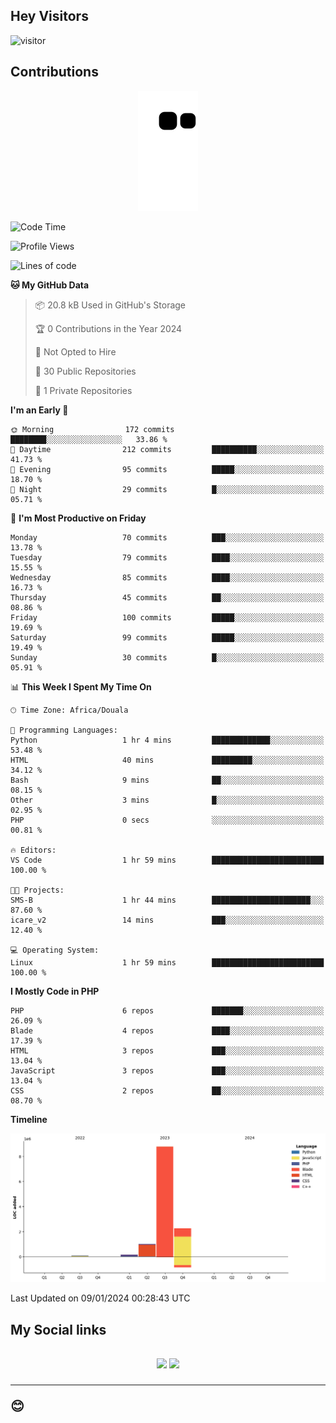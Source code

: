## Hey Visitors
![visitor](https://profile-counter.glitch.me/Fotsingboris/count.svg)

## Contributions
<p align="center">
  <img src="https://raw.githubusercontent.com/Fotsingboris/Fotsingboris/output/github-contribution-grid-snake.svg" />
</p>

<!--START_SECTION:waka-->
![Code Time](http://img.shields.io/badge/Code%20Time-833%20hrs%2033%20mins-blue)

![Profile Views](http://img.shields.io/badge/Profile%20Views-0-blue)

![Lines of code](https://img.shields.io/badge/From%20Hello%20World%20I%27ve%20Written-12.3%20million%20lines%20of%20code-blue)

**🐱 My GitHub Data** 

> 📦 20.8 kB Used in GitHub's Storage 
 > 
> 🏆 0 Contributions in the Year 2024
 > 
> 🚫 Not Opted to Hire
 > 
> 📜 30 Public Repositories 
 > 
> 🔑 1 Private Repositories 
 > 
**I'm an Early 🐤** 

```text
🌞 Morning                172 commits         ████████░░░░░░░░░░░░░░░░░   33.86 % 
🌆 Daytime                212 commits         ██████████░░░░░░░░░░░░░░░   41.73 % 
🌃 Evening                95 commits          █████░░░░░░░░░░░░░░░░░░░░   18.70 % 
🌙 Night                  29 commits          █░░░░░░░░░░░░░░░░░░░░░░░░   05.71 % 
```
📅 **I'm Most Productive on Friday** 

```text
Monday                   70 commits          ███░░░░░░░░░░░░░░░░░░░░░░   13.78 % 
Tuesday                  79 commits          ████░░░░░░░░░░░░░░░░░░░░░   15.55 % 
Wednesday                85 commits          ████░░░░░░░░░░░░░░░░░░░░░   16.73 % 
Thursday                 45 commits          ██░░░░░░░░░░░░░░░░░░░░░░░   08.86 % 
Friday                   100 commits         █████░░░░░░░░░░░░░░░░░░░░   19.69 % 
Saturday                 99 commits          █████░░░░░░░░░░░░░░░░░░░░   19.49 % 
Sunday                   30 commits          █░░░░░░░░░░░░░░░░░░░░░░░░   05.91 % 
```


📊 **This Week I Spent My Time On** 

```text
🕑︎ Time Zone: Africa/Douala

💬 Programming Languages: 
Python                   1 hr 4 mins         █████████████░░░░░░░░░░░░   53.48 % 
HTML                     40 mins             █████████░░░░░░░░░░░░░░░░   34.12 % 
Bash                     9 mins              ██░░░░░░░░░░░░░░░░░░░░░░░   08.15 % 
Other                    3 mins              █░░░░░░░░░░░░░░░░░░░░░░░░   02.95 % 
PHP                      0 secs              ░░░░░░░░░░░░░░░░░░░░░░░░░   00.81 % 

🔥 Editors: 
VS Code                  1 hr 59 mins        █████████████████████████   100.00 % 

🐱‍💻 Projects: 
SMS-B                    1 hr 44 mins        ██████████████████████░░░   87.60 % 
icare_v2                 14 mins             ███░░░░░░░░░░░░░░░░░░░░░░   12.40 % 

💻 Operating System: 
Linux                    1 hr 59 mins        █████████████████████████   100.00 % 
```

**I Mostly Code in PHP** 

```text
PHP                      6 repos             ███████░░░░░░░░░░░░░░░░░░   26.09 % 
Blade                    4 repos             ████░░░░░░░░░░░░░░░░░░░░░   17.39 % 
HTML                     3 repos             ███░░░░░░░░░░░░░░░░░░░░░░   13.04 % 
JavaScript               3 repos             ███░░░░░░░░░░░░░░░░░░░░░░   13.04 % 
CSS                      2 repos             ██░░░░░░░░░░░░░░░░░░░░░░░   08.70 % 
```



**Timeline**

![Lines of Code chart](https://raw.githubusercontent.com/Fotsingboris/Fotsingboris/main/assets/bar_graph.png)


 Last Updated on 09/01/2024 00:28:43 UTC
<!--END_SECTION:waka-->

<h2>My Social links <h2>
<p align="center">
   <a href="https://linkedin.com/in/Fotsingboris-Mathieu"><img src="https://img.shields.io/badge/linkedin-%230077B5.svg?style=for-the-badge&logo=linkedin&logoColor=white"></a>
   <a href="https://instagram.com/Fotsingboris"><img src="https://img.shields.io/badge/instagram-%23E4405F.svg?style=for-the-badge&logo=Instagram&logoColor=white"></a>
  </p>
<hr>
😊
